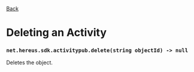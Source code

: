 [Back](README.md)

# Deleting an Activity

### `net.hereus.sdk.activitypub.delete(string objectId) -> null`

Deletes the object.